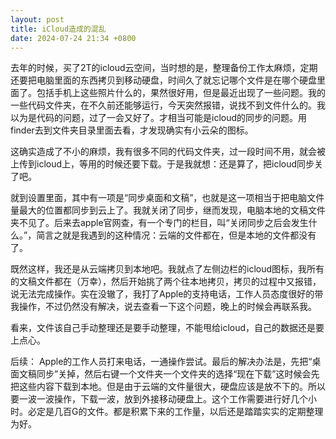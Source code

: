 ```yaml
---
layout: post
title: iCloud造成的混乱
date: 2024-07-24 21:34 +0800
---
```


去年的时候，买了2T的icloud云空间，当时想的是，整理备份工作太麻烦，定期还要把电脑里面的东西拷贝到移动硬盘，时间久了就忘记哪个文件是在哪个硬盘里面了。包括手机上这些照片什么的，果然很好用，但是最近出现了一些问题。我的一些代码文件夹，在不久前还能够运行，今天突然报错，说找不到文件什么的。我以为是代码的问题，过了一会又好了。才相当可能是icloud的同步的问题。用finder去到文件夹目录里面去看，才发现确实有小云朵的图标。

这确实造成了不小的麻烦，我有很多不同的代码文件夹，过一段时间不用，就会被上传到icloud上，等用的时候还要下载。于是我就想：还是算了，把icloud同步关了吧。

就到设置里面，其中有一项是“同步桌面和文稿”，也就是这一项相当于把电脑文件量最大的位置都同步到云上了。我就关闭了同步，继而发现，电脑本地的文稿文件夹不见了。后来去apple官网查，有一个专门的栏目，叫“关闭同步之后会发生什么。”，简言之就是我遇到的这种情况：云端的文件都在，但是本地的文件都没有了。

既然这样，我还是从云端拷贝到本地吧。我就点了左侧边栏的icloud图标，我所有的文稿文件都在（万幸），然后开始挑了两个往本地拷贝，拷贝的过程中又报错，说无法完成操作。实在没辙了，我打了Apple的支持电话，工作人员态度很好的带我操作，不过仍然没有解决，说去查看一下这个问题，晚上的时候会再联系我。

看来，文件该自己手动整理还是要手动整理，不能甩给icloud，自己的数据还是要上点心。

后续：
Apple的工作人员打来电话，一通操作尝试。最后的解决办法是，先把“桌面文稿同步”关掉，然后右键一个文件夹一个文件夹的选择“现在下载”这时候会先把这些内容下载到本地。但是由于云端的文件量很大，硬盘应该是放不下的。所以要一波一波操作，下载一波，放到外接移动硬盘上。这个工作需要进行好几个小时。必定是几百G的文件。都是积累下来的工作量，以后还是踏踏实实的定期整理为好。
